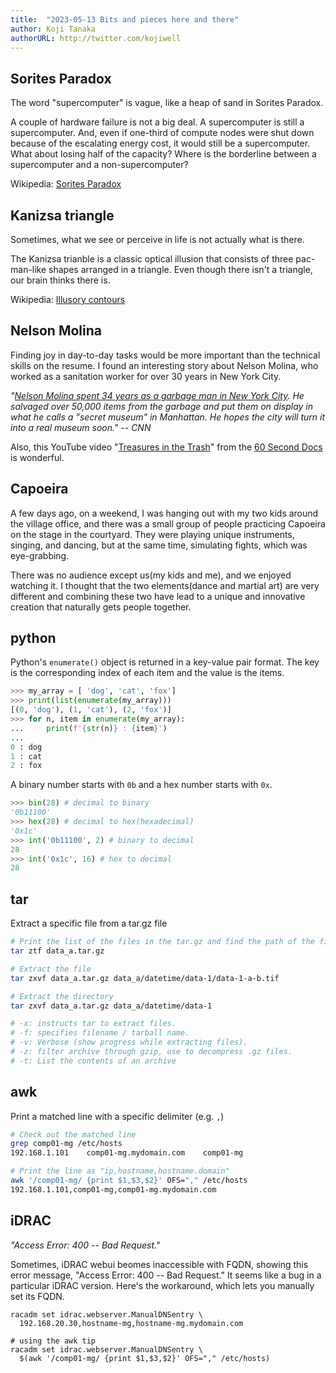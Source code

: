 ```yaml
---
title:  "2023-05-13 Bits and pieces here and there"
author: Koji Tanaka
authorURL: http://twitter.com/kojiwell
---
```


## Sorites Paradox

The word "supercomputer" is vague, like a heap of sand in Sorites Paradox. 

A couple of hardware failure is not a big deal. A supercomputer is still a supercomputer. 
And, even if one-third of compute nodes were shut down because of the escalating energy cost, 
it would still be a supercomputer. What about losing half of the capacity?
Where is the borderline between a supercomputer and a non-supercomputer?

Wikipedia: [Sorites Paradox](https://en.wikipedia.org/wiki/Sorites_paradox)

## Kanizsa triangle

Sometimes, what we see or perceive in life is not actually what is there.

The Kanizsa trianble is a classic optical illusion that consists of three 
pac-man-like shapes arranged in a triangle. Even though there isn't a triangle, 
our brain thinks there is.

Wikipedia: [Illusory contours](https://en.wikipedia.org/wiki/Illusory_contours)

## Nelson Molina

Finding joy in day-to-day tasks would be more important than the technical skills on the resume.
I found an interesting story about Nelson Molina, who worked as a sanitation worker for over
30 years in New York City.

*"[Nelson Molina spent 34 years as a garbage man in New York City](https://money.cnn.com/2017/07/06/news/economy/new-york-city-trash-museum-nelson-molina/index.html). 
He salvaged over 50,000 items from the garbage and put them 
on display in what he calls a "secret museum" in Manhattan. 
He hopes the city will turn it into a real museum soon." -- CNN*

Also, this YouTube video "[Treasures in the Trash](https://youtu.be/NO4ZQbsZFK8)"
from the [60 Second Docs](https://www.60secdocs.com/) is wonderful.

## Capoeira

A few days ago, on a weekend, I was hanging out with my two kids around 
the village office, and there was a small group of people practicing Capoeira 
on the stage in the courtyard. They were playing unique instruments, singing, 
and dancing, but at the same time, simulating fights, which was eye-grabbing.

There was no audience except us(my kids and me), and we enjoyed watching it.
I thought that the two elements(dance and martial art) are very different and 
combining these two have lead to a unique and innovative creation that naturally
gets people together.

## python

Python's `enumerate()` object is returned in a key-value pair format. The key is 
the corresponding index of each item and the value is the items.

``` python
>>> my_array = [ 'dog', 'cat', 'fox']
>>> print(list(enumerate(my_array)))
[(0, 'dog'), (1, 'cat'), (2, 'fox')]
>>> for n, item in enumerate(my_array):
...     print(f'{str(n)} : {item}')
...
0 : dog
1 : cat
2 : fox
```

A binary number starts with `0b` and a hex number starts with `0x`.

``` python
>>> bin(28) # decimal to binary
'0b11100'
>>> hex(28) # decimal to hex(hexadecimal)
'0x1c'
>>> int('0b11100', 2) # binary to decimal
28
>>> int('0x1c', 16) # hex to decimal
28
```

## tar

Extract a specific file from a tar.gz file

``` bash
# Print the list of the files in the tar.gz and find the path of the file
tar ztf data_a.tar.gz

# Extract the file
tar zxvf data_a.tar.gz data_a/datetime/data-1/data-1-a-b.tif

# Extract the directory
tar zxvf data_a.tar.gz data_a/datetime/data-1

# -x: instructs tar to extract files.
# -f: specifies filename / tarball name.
# -v: Verbose (show progress while extracting files).
# -z: filter archive through gzip, use to decompress .gz files.
# -t: List the contents of an archive
```

## awk

Print a matched line with a specific delimiter (e.g. `,`)

``` bash
# Check out the matched line
grep comp01-mg /etc/hosts
192.168.1.101    comp01-mg.mydomain.com    comp01-mg

# Print the line as "ip,hostname,hostname.domain"
awk '/comp01-mg/ {print $1,$3,$2}' OFS="," /etc/hosts
192.168.1.101,comp01-mg,comp01-mg.mydomain.com
```

## iDRAC

*"Access Error: 400 -- Bad Request."*

Sometimes, iDRAC webui beomes inaccessible with FQDN, showing this error message, 
"Access Error: 400 -- Bad Request." It seems like a bug in a particular iDRAC version. 
Here's the workaround, which lets you manually set its FQDN. 

```
racadm set idrac.webserver.ManualDNSentry \
  192.168.20.30,hostname-mg,hostname-mg.mydomain.com

# using the awk tip
racadm set idrac.webserver.ManualDNSentry \
  $(awk '/comp01-mg/ {print $1,$3,$2}' OFS="," /etc/hosts)
```

